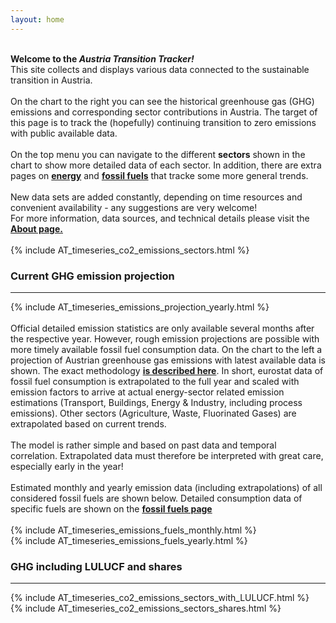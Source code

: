 ```yaml
---
layout: home
---
```



<div class="row">
 <div class="spacer"></div>

  <div class="column_left">
  <br>
  <b>Welcome to the <i>Austria Transition Tracker!</i> </b> <br>
  This site collects and displays various data connected to the sustainable transition in Austria. <br>
  <br>
  On the chart to the right you can see the historical greenhouse gas (GHG) emissions and corresponding sector contributions in Austria. The target of this page is to track the (hopefully) continuing transition to zero emissions with public available data.  <br> 
  <br>  
  On the top menu you can navigate to the different <b>sectors</b> shown in the chart to show more detailed data of each sector. In addition, there are extra pages on <b><a href= "{{ "/energy/" | relative_url }}">energy</a></b> and <b><a href= "{{ "/fossil_fuels/" | relative_url }}">fossil fuels</a></b> that tracke some more general trends. <br>
  <br> 
  New data sets are added constantly, depending on time resources and convenient availability - any suggestions are very welcome! <br>
  For more information, data sources, and technical details please visit the <b><a href= "{{ "/about/" | relative_url }}">About page.</a></b> <br> 
  <br>   
  </div>

 <div class="spacer"></div>

  <div class="column_right">
      {% include AT_timeseries_co2_emissions_sectors.html %}
  </div>

   <div class="spacer"></div>

</div> 

<div id="ghg_projection" class="row">
  <div class="spacer"></div>

  <div class="header-container">
    <h3 class="section-header">Current GHG emission projection</h3>
    <hr>
  </div>

  <div class="spacer"></div>
</div>


<div class="row">

 <div class="spacer"></div>

  <div class="column_left"> 
   {% include AT_timeseries_emissions_projection_yearly.html %}
   </div>

  <div class="spacer"></div>

  <div class="column_right">
  <br> 
    Official detailed emission statistics are only available several months after the respective year. However, rough emission projections are possible with more timely available fossil fuel consumption data. On the chart to the left a projection of Austrian greenhouse gas emissions with latest available data is shown. The exact methodology <b><a href= "{{ "/consumption-estimation/" | relative_url }}">is described here</a></b>. In short, eurostat data of fossil fuel consumption is extrapolated to the full year and scaled with emission factors to arrive at actual energy-sector related emission estimations (Transport, Buildings, Energy & Industry, including process emissions). Other sectors (Agriculture, Waste, Fluorinated Gases) are extrapolated based on current trends. <br> 
    <br> 
    The model is rather simple and based on past data and temporal correlation. Extrapolated data must therefore be interpreted with great care, especially early in the year! <br> 
    <br> 
    Estimated monthly and yearly emission data (including extrapolations) of all considered fossil fuels are shown below. Detailed consumption data of specific fuels are shown on the <b><a href= "{{ "/fossil_fuels/" | relative_url }}">fossil fuels page</a></b> <br><br>

  </div>

   <div class="spacer"></div>

</div> 


<div class="row">
</div> 

<div class="row">

 <div class="spacer"></div>

  <div class="column_left">
    {% include AT_timeseries_emissions_fuels_monthly.html %}
  </div>
  
 <div class="spacer"></div>

  <div class="column_right">
   {% include AT_timeseries_emissions_fuels_yearly.html %}
  </div>

   <div class="spacer"></div>

</div> 


<div id="ghg_lulucf" class="row">
  <div class="spacer"></div>

  <div class="header-container">
    <h3 class="section-header">GHG including LULUCF and shares</h3>
    <hr>
  </div>

  <div class="spacer"></div>
</div>


<div class="row">

 <div class="spacer"></div>

  <div class="column_left">
    {% include AT_timeseries_co2_emissions_sectors_with_LULUCF.html %}
  </div>
  
 <div class="spacer"></div>

  <div class="column_right">
   {% include AT_timeseries_co2_emissions_sectors_shares.html %}
  </div>

   <div class="spacer"></div>

</div> 